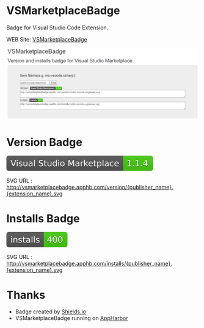 # VSMarketplaceBadge
Badge for Visual Studio Code Extension.

WEB Site: [VSMarketplaceBadge](http://vsmarketplacebadge.apphb.com/)

![](image/site.png)

# Version Badge
![](image/cssho.vscode-svgviewer_version.svg)

SVG URL : http://vsmarketplacebadge.apphb.com/version/{publisher_name}.{extension_name}.svg

# Installs Badge
![](image/cssho.vscode-svgviewer_installs.svg)

SVG URL : http://vsmarketplacebadge.apphb.com/installs/{publisher_name}.{extension_name}.svg

# Thanks
- Badge created by [Shields.io](http://shields.io/)
- VSMarketplaceBadge running on [AppHarbor](https://appharbor.com/)